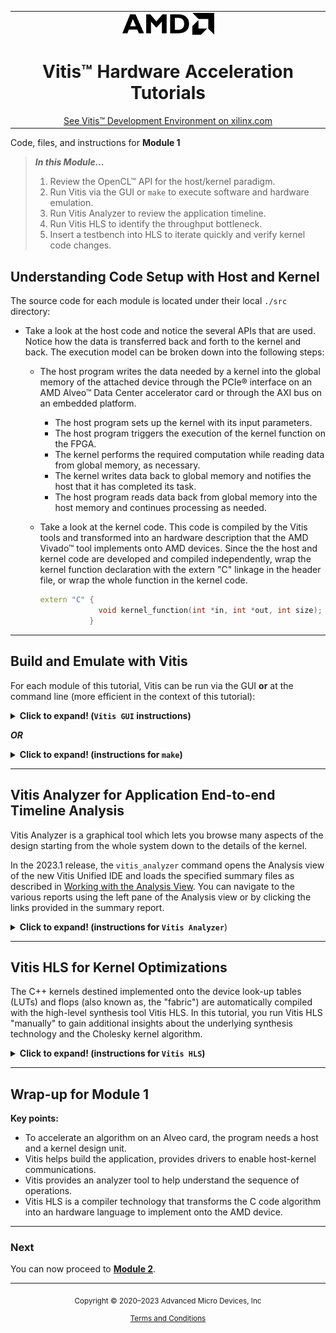<table class="sphinxhide" width="100%">
 <tr width="100%">
    <td align="center"><img src="https://raw.githubusercontent.com/Xilinx/Image-Collateral/main/xilinx-logo.png" width="30%"/><h1>Vitis™ Hardware Acceleration Tutorials</h1>
    <a href="https://www.xilinx.com/products/design-tools/vitis.html">See Vitis™ Development Environment on xilinx.com</a>
    </td>
 </tr>
</table>

Code, files, and instructions for **Module 1**

> **_In this Module..._**  
>
>1. Review the OpenCL™ API for the host/kernel paradigm.  
>2. Run Vitis via the GUI or `make` to execute software and hardware emulation.  
>3. Run Vitis Analyzer to review the application timeline.  
>4. Run Vitis HLS to identify the throughput bottleneck.  
>5. Insert a testbench into HLS to iterate quickly and verify kernel code changes.

## Understanding Code Setup with Host and Kernel

The source code for each module is located under their local `./src` directory:

+ Take a look at the host code and notice the several APIs that are used. Notice how the data is transferred back and forth to the kernel and back. The execution model can be broken down into the following steps:
  + The host program writes the data needed by a kernel into the global memory of the attached device through the PCIe® interface on an AMD Alveo™ Data Center accelerator card or through the AXI bus on an embedded platform.
    + The host program sets up the kernel with its input parameters.
    + The host program triggers the execution of the kernel function on the FPGA.
    + The kernel performs the required computation while reading data from global memory, as necessary.
    + The kernel writes data back to global memory and notifies the host that it has completed its task.
    + The host program reads data back from global memory into the host memory and continues processing as needed.
  + Take a look at the kernel code. This code is compiled by the Vitis tools and transformed into an hardware description that the AMD Vivado™ tool implements onto AMD devices. Since the the host and kernel code are developed and compiled independently, wrap the kernel function declaration with the extern "C" linkage in the header file, or wrap the whole function in the kernel code.

    ```cpp
    extern "C" {
                 void kernel_function(int *in, int *out, int size);
               }
    ```

***

## Build and Emulate with Vitis

For each module of this tutorial, Vitis can be run via the GUI **or** at the command line (more efficient in the context of this tutorial):
<details>
  <summary><b>Click to expand! (<code>Vitis GUI</code> instructions)</b></summary>

### Using Vitis via the GUI

   >**TIP:** When following the links below, right-click "open in another tab" to avoid losing the context for these instructions.

   1. Open a terminal.
   2. Set up and launch Vitis.
   3. "File" menu -> "Import...".
      ![GUI Import](../images/gui1_import.png)
   4. Accept the default of the Vitis project exported zip file, and click **Next**.
      ![GUI](../images/gui2_next.png)
   5. Click **Browse** on the next window, and navigate to the `./docs/module1_baseline/project` directory.
      ![GUI](../images/gui3_browse.png)
   6. Select the `vitis_export_archive.ide.zip`, and click **OK**.
      ![GUI](../images/gui4_zip.png)
   7. In the next window, click **Finish**.
      ![GUI](../images/gui5_finish.png)

### Setting Up the Platform

   1. On the center window pane, click on the triple dot icon `...` right after the platform link.
      ![GUI](../images/gui6_platform.png)
   2. Navigate to specify the platform accessible from your system.

### Building and Emulating the Design

   Notice the "Assistant" window pane with its three main flow steps.

   1. `Emulation-SW`: Validate the design at the functional level.
   2. `Emulation-HW`: Compile the kernel into a cycle accurate representation to better gauge metrics.
   3. `Hardware`: Launch the full compilation and generate a bitstream.

 Run the software emulation (takes a couple of minutes).

 Run the hardware emulation (takes between 10 to 20 minutes).

 When hardware emulation has completed, go to the following Vitis Analyzer section.

</details>

***OR***

<details>
  <summary><b>Click to expand! (instructions for <code>make</code>)</b></summary>

### Using **make**

   1. Open a terminal.
   2. Set up Vitis.
   3. Navigate to `./build`.
   4. Run `make run TARGET=sw_emu` (for a functional emulation).
   5. Run `make run TARGET=hw_emu` (for a more detailed emulation — takes 10 minutes or more).
      + For now, do not run the `hw` target because it would take over an hour to run.

</details>

***

## Vitis Analyzer for Application End-to-end Timeline Analysis

Vitis Analyzer is a graphical tool which lets you browse many aspects of the design starting from the whole system down to the details of the kernel.

In the 2023.1 release, the `vitis_analyzer` command opens the Analysis view of the new Vitis Unified IDE and loads the specified summary files as described in [Working with the Analysis View](https://docs.xilinx.com/r/en-US/ug1393-vitis-application-acceleration/Working-with-the-Analysis-View). You can navigate to the various reports using the left pane of the Analysis view or by clicking the links provided in the summary report.

<details>
  <summary><b>Click to expand! (instructions for <code>Vitis Analyzer</code></b>)</summary>

   1. Open a terminal and set up Vitis.
   2. Change directory to `./build`.
   3. Run `vitis_analyzer xrt.run_summary`.
   4. Navigate around in Vitis Analyzer.

      Make sure to check:
      1. Profile summary
      2. Guidance reports — indicates area of improvement
      3. Timeline Trace — more information just below

The Timeline has the following structure:

+ _Host_

  + **OpenCL API Calls:** All OpenCL API calls are traced here. The activity time is measured from the host perspective.

  + **General:** All general OpenCL API calls such as clCreateProgramWithBinary, clCreateContext, and clCreateCommandQueue, are traced here.

  + **Queue:**
     OpenCL API calls that are associated with a specific command queue are traced here. This includes commands such as clEnqueueMigrateMemObjects, and clEnqueueNDRangeKernel. If the user application creates multiple command queues, then this section shows all the queues and activities.

  + **Data Transfer:** In this section, the direct memory access (DMA) transfers from the host to the device memory are traced. There are multiple DMA threads implemented in the OpenCL runtime, and there is typically an equal number of DMA channels. The DMA transfer is initiated by the user application by calling OpenCL APIs, such as clEnqueueMigrateMemObjects. These DMA requests are forwarded to the runtime which delegates to one of the threads. The data transfer from the host to the device appear under Write as they are written by the host, and the transfers from device to host appear under Read.

  + **Kernel Enqueues:** The kernels enqueued by the host program are shown here. The kernels here should not be confused with the kernels/compute units on the device. Here kernel refers to the NDRangeKernels and tasks created by the OpenCL commands `clEnqueueNDRangeKernels` and `clEnqueueTask`. These are plotted against the time measured from the host's perspective. Multiple kernels can be scheduled to be executed at the same time, and they are traced from the point they are scheduled to run until the end of the kernel execution. Multiple entries would be shown in different rows depending on the number of overlapping kernel executions.

+ _Device "name"_

   **Binary Container "name":** Simply the binary container name.

  + **Accelerator "name":** Name of the compute unit (also known as, the Accelerator) on the FPGA.

</details>

***

## Vitis HLS for Kernel Optimizations

The C++ kernels destined implemented onto the device look-up tables (LUTs) and flops (also known as, the "fabric") are automatically compiled with the high-level synthesis tool Vitis HLS. In this tutorial, you run Vitis HLS "manually" to gain additional insights about the underlying synthesis technology and the Cholesky kernel algorithm.

<details>
  <summary><b>Click to expand! (instructions for <code>Vitis HLS</code>)</b></summary>

   1. Open a terminal and set up Vitis.
   2. Navigate to `./build/cholesky_kernel_hw_emu/cholesky_kernel`.
      + There should be yet another `cholesky_kernel` directory at that level.
   3. Run `vitis_hls -p cholesky_kernel &` (to start the Vitis high-level synthesis GUI).
   4. Vitis HLS now shows the high-level synthesis report.
   5. In the GUI, expand the **Synthesis Summary Report** window.
   6. Expand the loops and function in the **Performance & Resources** section.
   7. Right click the **II violation**, and select **Goto Source**.

   >**NOTE:** You can restore the original Vitis HLS window layout via the "Window" menu -> "Reset Perspective".

### Initiation Interval

   You see an initiation interval (II) violation of eight for two loops in this function. One of them looks like this:

   ```cpp
   for (int k = 0; k < j; k++)
   {
       tmp += dataA[j][k] * dataA[j][k];
   }
   ```

Because this version of the algorithm uses double data types with an accumulation, the silicon needs eight cycles at 300 MHz to perform and complete the operation before starting the next. So you can only compute samples one after another by intervals of eight cycles. This is the first bottleneck that you will tackle in the next module.

#### Kernel Latency

 Look at the latency.

`cholesky_kernel/solution/syn/report/cholesky_kernel_csynth.rpt`

    * Loop:
    +--------------------+--------+---------+-------------+-----------+-----------+------------+----------+
    |                    | Latency (cycles) |  Iteration  |  Initiation Interval  |    Trip    |          |
    |       Loop Name    |  min   |   max   |   Latency   |  achieved |   target  |    Count   | Pipelined|
    +--------------------+--------+---------+-------------+-----------+-----------+------------+----------+
    |- VITIS_LOOP_32_..  |       ?|        ?|            3|          1|          1|           ?|    yes   |
    |- Loop_first_col    |       ?|        ?|           34|          1|          1|           ?|    yes   |
    |- Loop_col          |       ?|        ?|            ?|          -|          -|           ?|    no    |
    | + Loop_diag        |      17|  2097161|           18|          8|          1| 1 ~ 262144 |    yes   |
    | + Loop_row         |       ?|        ?| 61 ~ 2097205|          -|          -|           ?|    no    |
    |  ++ Loop_vec_mul   |      17|  2097161|           18|          8|          1| 1 ~ 262144 |    yes   |
    |- VITIS_LOOP_67_..  |       ?|        ?|            4|          1|          1|           ?|    yes   |
    +--------------------+--------+---------+-------------+-----------+-----------+------------+----------+

Notice that:

+ The `VITIS` prefixed loops: these are loops automatically labeled by Vitis HLS since none were applied in the source code for them. The other loops did have a label; it is shown in the table.
  + The question marks (?) denote a metric that cannot be calculated because dependent on scalar input to the function and indeed in this example the matrix size is configurable and latency will vary depending on the size.
  + The last "Pipeline" column indicates if a loop was constrained to process its inputs at each cycle. The simple loops or most inner nested loops are the ones generally "pipelined" automatically by the tool

 As an input to the Cholesky function, the user passes the size of the matrix N (in the example you ran, it was 64).

 The first loop requires N iterations at II=1 so it takes Nx3 to complete since the iteration latency is 3.
 The `Loop_first_col` loop takes Nx34. The `Loop_col` loop runs N times (`Loop_diag` is N x 18) + (`Loop_row` is N x (N + 18)). The last loop also requires N iterations like the first one.

You can roughly estimate the duration to be:
 `N(18N+N(18N+residual1)+residual2) = 18N<sup>3</sup> + (18+residual1)N<sup>2</sup> + residual2.N`.

So essentially the algorithm latency goes by the cube of N, the size of the matrix.

</details>

***

## Wrap-up for Module 1

**Key points:**

+ To accelerate an algorithm on an Alveo card, the program needs a host and a kernel design unit.
+ Vitis helps build the application, provides drivers to enable host-kernel communications.
+ Vitis provides an analyzer tool to help understand the sequence of operations.
+ Vitis HLS is a compiler technology that transforms the C code algorithm into an hardware language to implement onto the AMD device.

***

### Next

You can now proceed to [**Module 2**](../module2_pipeline/README.md).
***

<p class="sphinxhide" align="center"><sub>Copyright © 2020–2023 Advanced Micro Devices, Inc</sub></p>

<p class="sphinxhide" align="center"><sup><a href="https://www.amd.com/en/corporate/copyright">Terms and Conditions</a></sup></p>
